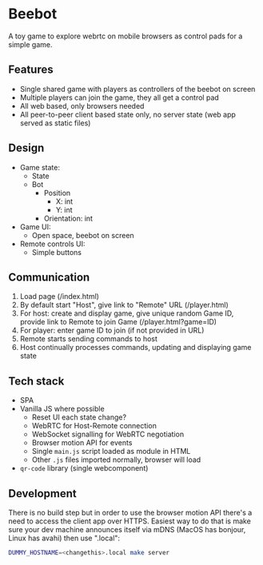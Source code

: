 Beebot
======

A toy game to explore webrtc on mobile browsers as control pads for a simple game.

Features
--------

- Single shared game with players as controllers of the beebot on screen
- Multiple players can join the game, they all get a control pad
- All web based, only browsers needed
- All peer-to-peer client based state only, no server state (web app served as static files)

Design
------

- Game state:
    - State
    - Bot
        - Position
            - X: int
            - Y: int
        - Orientation: int
- Game UI:
    - Open space, beebot on screen
- Remote controls UI:
    - Simple buttons

Communication
-------------

1. Load page (/index.html)
2. By default start "Host", give link to "Remote" URL (/player.html)
3. For host: create and display game, give unique random Game ID, provide link to Remote to join Game (/player.html?game=ID)
3. For player: enter game ID to join (if not provided in URL)
4. Remote starts sending commands to host
5. Host continually processes commands, updating and displaying game state

Tech stack
----------

- SPA
- Vanilla JS where possible
    - Reset UI each state change?
    - WebRTC for Host-Remote connection
    - WebSocket signalling for WebRTC negotiation
    - Browser motion API for events
    - Single `main.js` script loaded as module in HTML
    - Other `.js` files imported normally, browser will load
- `qr-code` library (single webcomponent)

Development
-----------

There is no build step but in order to use the browser motion API there's a need to access the client app over HTTPS.  Easiest way to do that is make sure your dev machine announces itself via mDNS (MacOS has bonjour, Linux has avahi) then use "<hostname>.local":

```bash
DUMMY_HOSTNAME=<changethis>.local make server
```
